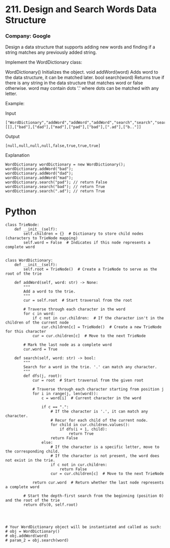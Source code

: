 # 211. Design and Search Words Data Structure
### Company: Google

Design a data structure that supports adding new words and finding if a string matches any previously added string.

Implement the WordDictionary class:

WordDictionary() Initializes the object.
void addWord(word) Adds word to the data structure, it can be matched later.
bool search(word) Returns true if there is any string in the data structure that matches word or false otherwise. word may contain dots '.' where dots can be matched with any letter.
 

Example:

Input
```
["WordDictionary","addWord","addWord","addWord","search","search","search","search"]
[[],["bad"],["dad"],["mad"],["pad"],["bad"],[".ad"],["b.."]]
```
Output
```
[null,null,null,null,false,true,true,true]
```

Explanation
```
WordDictionary wordDictionary = new WordDictionary();
wordDictionary.addWord("bad");
wordDictionary.addWord("dad");
wordDictionary.addWord("mad");
wordDictionary.search("pad"); // return False
wordDictionary.search("bad"); // return True
wordDictionary.search(".ad"); // return True
```

# Python 
```
class TrieNode:
    def __init__(self):
        self.children = {}  # Dictionary to store child nodes (characters to TrieNode mapping)
        self.word = False  # Indicates if this node represents a complete word


class WordDictionary:
    def __init__(self):
        self.root = TrieNode()  # Create a TrieNode to serve as the root of the trie

    def addWord(self, word: str) -> None:
        """
        Add a word to the trie.
        """
        cur = self.root  # Start traversal from the root

        # Traverse through each character in the word
        for c in word:
            if c not in cur.children:  # If the character isn't in the children of the current node
                cur.children[c] = TrieNode()  # Create a new TrieNode for this character
            cur = cur.children[c]  # Move to the next TrieNode

        # Mark the last node as a complete word
        cur.word = True

    def search(self, word: str) -> bool:
        """
        Search for a word in the trie. '.' can match any character.
        """
        def dfs(j, root):
            cur = root  # Start traversal from the given root

            # Traverse through each character starting from position j
            for i in range(j, len(word)):
                c = word[i]  # Current character in the word

                if c == ".":
                    # If the character is '.', it can match any character.
                    # Recur for each child of the current node.
                    for child in cur.children.values():
                        if dfs(i + 1, child):
                            return True
                    return False
                else:
                    # If the character is a specific letter, move to the corresponding child.
                    # If the character is not present, the word does not exist in the trie.
                    if c not in cur.children:
                        return False
                    cur = cur.children[c]  # Move to the next TrieNode

            return cur.word  # Return whether the last node represents a complete word

        # Start the depth-first search from the beginning (position 0) and the root of the trie
        return dfs(0, self.root)

        


# Your WordDictionary object will be instantiated and called as such:
# obj = WordDictionary()
# obj.addWord(word)
# param_2 = obj.search(word)
```